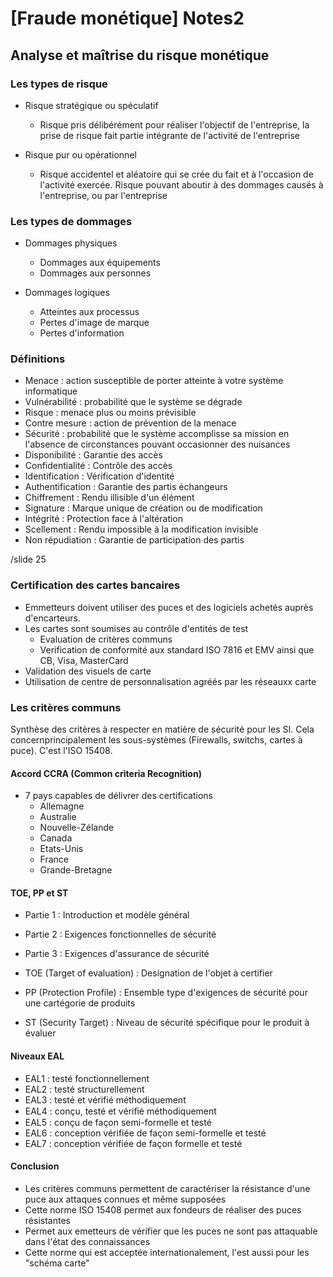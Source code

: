 # [Fraude monétique] Notes2
## Analyse et maîtrise du risque monétique

### Les types de risque
- Risque stratégique ou spéculatif
  - Risque pris délibérément pour réaliser l'objectif de l'entreprise, la prise de risque fait partie intégrante de l'activité de l'entreprise

- Risque pur ou opérationnel
  - Risque accidentel et aléatoire qui se crée du fait et à l'occasion de l'activité exercée. Risque pouvant aboutir à des dommages causés à l'entreprise, ou par l'entreprise

### Les types de dommages
- Dommages physiques
  - Dommages aux équipements
  - Dommages aux personnes

- Dommages logiques
  - Atteintes aux processus
  - Pertes d'image de marque
  - Pertes d'information

### Définitions
- Menace : action susceptible de porter atteinte à votre système informatique
- Vulnérabilité : probabilité que le système se dégrade
- Risque : menace plus ou moins prévisible
- Contre mesure : action de prévention de la menace
- Sécurité : probabilité que le système accomplisse sa mission en l'absence de circonstances pouvant occasionner des nuisances
- Disponibilité : Garantie des accès
- Confidentialité : Contrôle des accès
- Identification : Vérification d'identité
- Authentification : Garantie des partis échangeurs
- Chiffrement : Rendu illisible d'un élément
- Signature : Marque unique de création ou de modification
- Intégrité : Protection face à l'altération
- Scellement : Rendu impossible à la modification invisible
- Non répudiation : Garantie de participation des partis

/slide 25

### Certification des cartes bancaires
- Emmetteurs doivent utiliser des puces et des logiciels achetés auprès d'encarteurs.
- Les cartes sont soumises au contrôle d'entités de test
  - Evaluation de critères communs
  - Verification de conformité aux standard ISO 7816 et EMV ainsi que CB, Visa, MasterCard
- Validation des visuels de carte
- Utilisation de centre de personnalisation agréés par les réseauxx carte

### Les critères communs
Synthèse des critères à respecter en matière de sécurité pour les SI. Cela concernprincipalement les sous-systèmes (Firewalls, switchs, cartes à puce). C'est l'ISO 15408.

#### Accord CCRA (Common criteria Recognition)
- 7 pays capables de délivrer des certifications
  - Allemagne
  - Australie
  - Nouvelle-Zélande
  - Canada
  - Etats-Unis
  - France
  - Grande-Bretagne

#### TOE, PP et ST
- Partie 1 : Introduction et modèle général
- Partie 2 : Exigences fonctionnelles de sécurité
- Partie 3 : Exigences d'assurance de sécurité

- TOE (Target of evaluation) : Designation de l'objet à certifier
- PP (Protection Profile) : Ensemble type d'exigences de sécurité pour une cartégorie de produits
- ST (Security Target) : Niveau de sécurité spécifique pour le produit à évaluer

#### Niveaux EAL
- EAL1 : testé fonctionnellement
- EAL2 : testé structurellement
- EAL3 : testé et vérifié méthodiquement
- EAL4 : conçu, testé et vériﬁé méthodiquement
- EAL5 : conçu de façon semi-formelle et testé
- EAL6 : conception vérifiée de façon semi-formelle et testé
- EAL7 : conception vérifiée de façon formelle et testé

#### Conclusion
- Les critères communs permettent de caractériser la résistance d'une puce aux attaques connues et même supposées
- Cette norme ISO 15408 permet aux fondeurs de réaliser des puces résistantes
- Permet aux emetteurs de vérifier que les puces ne sont pas attaquable dans l'état des connaissances
- Cette norme qui est acceptée internationalement, l'est aussi pour les "schéma carte"
